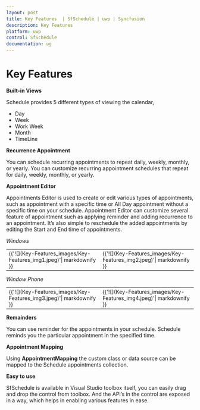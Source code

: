 ```yaml
---
layout: post
title: Key Features  | SfSchedule | uwp | Syncfusion
description: Key Features 
platform: uwp
control: SfSchedule
documentation: ug
---
```


# Key Features

**Built-in Views**

Schedule provides 5 different types of viewing the calendar, 

* Day
* Week 
* Work Week
* Month
* TimeLine

**Recurrence Appointment**

You can schedule recurring appointments to repeat daily, weekly, monthly, or yearly. You can customize recurring appointment schedules that repeat for daily, weekly, monthly, or yearly.

**Appointment Editor**

Appointments Editor is used to create or edit various types of appointments, such as appointment with a specific time or All Day appointment without a specific time on your schedule. Appointment Editor can customize several feature of appointment such as applying reminder and adding recurrence to an appointment. It’s also simple to reschedule the added appointments by editing the Start and End time of appointments.

*Windows*

<table>
<tr>
<td>
{{'![](Key-Features_images/Key-Features_img1.jpeg)'| markdownify }}
</td><td>
{{'![](Key-Features_images/Key-Features_img2.jpeg)'| markdownify }}
</td></tr>
</table>

*Window Phone*

<table>
<tr>
<td>
{{'![](Key-Features_images/Key-Features_img3.jpeg)'| markdownify }}
</td><td>
{{'![](Key-Features_images/Key-Features_img4.jpeg)'| markdownify }}
</td></tr>
</table>

**Remainders**

You can use reminder for the appointments in your schedule. Schedule reminds you the particular appointment in the specified time. 

**Appointment Mapping**

Using **AppointmentMapping** the custom class or data source can be mapped to the Schedule appointments collection.

**Easy to use**

SfSchedule is available in Visual Studio toolbox itself, you can easily drag and drop the control from toolbox. And the API’s in the control are exposed in a way, which helps in enabling various features in ease.  

